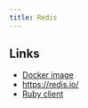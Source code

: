 ```yaml
---
title: Redis
---
```


## Links
* [Docker image](https://hub.docker.com/_/redis)
* https://redis.io/
* [Ruby client](https://github.com/redis/redis-rb)
